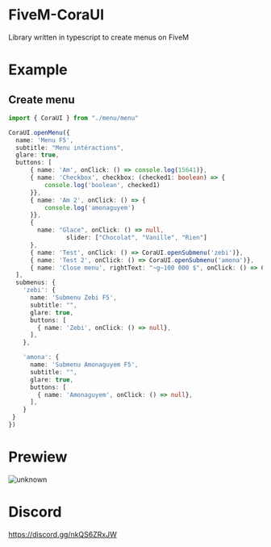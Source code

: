 # FiveM-CoraUI
Library written in typescript to create menus on FiveM

# Example 
## Create menu
```ts
import { CoraUI } from "./menu/menu"

CoraUI.openMenu({
  name: 'Menu F5',
  subtitle: "Menu intéractions",
  glare: true,
  buttons: [
      { name: 'Am', onClick: () => console.log(15641)},
      { name: 'Checkbox', checkbox: (checked1: boolean) => {
          console.log('boolean', checked1)
      }},
      { name: 'Am 2', onClick: () => {
          console.log('amonaguyem')
      }},
      { 
        name: "Glace", onClick: () => null, 
				slider: ["Chocolat", "Vanille", "Rien"]
      },
      { name: 'Test', onClick: () => CoraUI.openSubmenu('zebi')},
      { name: 'Test 2', onClick: () => CoraUI.openSubmenu('amona')},
      { name: 'Close menu', rightText: "~g~100 000 $", onClick: () => CoraUI.closeMenu()},
  ],
  submenus: {
    'zebi': {
      name: 'Submenu Zebi F5',
      subtitle: "",
      glare: true, 
      buttons: [
        { name: 'Zebi', onClick: () => null},
      ],
    },

    'amona': {
      name: 'Submenu Amonaguyem F5',
      subtitle: "",
      glare: true, 
      buttons: [
        { name: 'Amonaguyem', onClick: () => null},
      ],
    }
 }
})
```
# Prewiew
![unknown](https://cdn.discordapp.com/attachments/836192469359394856/842524671185911818/unknown.png)

# Discord 
https://discord.gg/nkQS6ZRxJW
